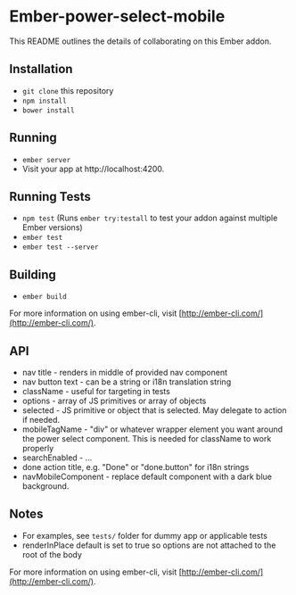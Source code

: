 # Ember-power-select-mobile

This README outlines the details of collaborating on this Ember addon.

## Installation

* `git clone` this repository
* `npm install`
* `bower install`

## Running

* `ember server`
* Visit your app at http://localhost:4200.

## Running Tests

* `npm test` (Runs `ember try:testall` to test your addon against multiple Ember versions)
* `ember test`
* `ember test --server`

## Building

* `ember build`

For more information on using ember-cli, visit [http://ember-cli.com/](http://ember-cli.com/).

## API

* nav title - renders in middle of provided nav component
* nav button text - can be a string or i18n translation string 
* className - useful for targeting in tests
* options - array of JS primitives or array of objects
* selected - JS primitive or object that is selected.  May delegate to action if needed.
* mobileTagName - "div" or whatever wrapper element you want around the power select component.  This is needed for className to work properly
* searchEnabled - ...
* done action title, e.g. "Done" or "done.button" for i18n strings
* navMobileComponent - replace default component with a dark blue background. 


## Notes
* For examples, see `tests/` folder for dummy app or applicable tests
* renderInPlace default is set to true so options are not attached to the root of the body

For more information on using ember-cli, visit [http://ember-cli.com/](http://ember-cli.com/).
